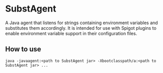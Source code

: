 # SubstAgent
A Java agent that listens for strings containing environment variables and substitutes them accordingly. It is intended for use with Spigot plugins to enable environment variable support in their configuration files.

## How to use
`java -javaagent:<path to SubstAgent jar> -Xbootclasspath/a:<path to SubstAgent jar> ...`